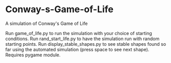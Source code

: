 # Conway-s-Game-of-Life
A simulation of Conway's Game of Life

Run game_of_life.py to run the simulation with your choice of starting conditions.
Run rand_start_life.py to have the simulation run with random starting points.
Run display_stable_shapes.py to see stable shapes found so far using the automated simulation (press space to see next shape).
Requires pygame module.
